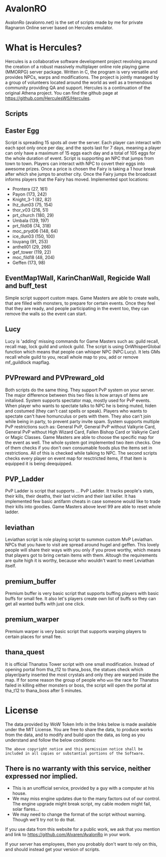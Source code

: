 AvalonRO
=======================
AvalonRo (avalonro.net) is the set of scripts made by me for private Ragnaron Online server based on Hercules emulator.

# What is Hercules?
Hercules is a collaborative software development project revolving around the creation of a robust massively multiplayer online role playing game (MMORPG) server package. Written in C, the program is very versatile and provides NPCs, warps and modifications. The project is jointly managed by a group of volunteers located around the world as well as a tremendous community providing QA and support. Hercules is a continuation of the original Athena project. You can find the github page at https://github.com/HerculesWS/Hercules.

Scripts
---------
Easter Egg
---------
Script is spreading 15 spots all over the server. Each player can interact with each spot only once per day, and the spots last for 7 days, meaning a player can only have a maximum of 15 eggs each day and a total of 105 eggs for the whole duration of event.
Script is supporting an NPC that jumps from town to town. Players can interact with NPC to covert their eggs into awesome prizes. Once a price is chosen the Fairy is taking a 1 hour break after which she jumps to another city. Once the Fairy jumps the broadcast informs players that the Fairy has moved. 
Implemented spot locations:
* Prontera (27, 161)
* Payon (173, 242)
* Knight_3-1 (82, 82)	
* lhz_dun03 (75, 154)
* thor_v03 (216, 51)
* prt_church (180, 29)
* Umbala (139, 197)
* prt_fild08 (74, 318)
* moc_pryd06 (148, 64)
* ice_dun03 (150, 100)
* louyang (91, 253)
* anthell01 (29, 266)
* gef_tower (119, 22)
* moc_fild18 (48, 204)
* Geffen (173, 98)

EventMap1Wall, KarinChanWall, Regicide Wall and buff_test
---------
Simple script support custom maps. Game Masters are able to create walls, that are filled with monsters, to prepare for certain events. Once they feel that they are ready, and people participating in the event too, they can remove the walls so the event can start.

Lucy
---------
Lucy is 'adding' missing commands for Game Masters such as: guild recall, recall map, lock guild and unlock guild. The script is using OnWhisperGlobal function which means that people can whisper NPC (NPC:Lucy). It lets GMs recall whole guild to you, recall whole map to you, add or remove mf_guildlock mapflag.

PVPreward and PVPreward_old
---------
Both scripts do the same thing. They support PvP system on your server. The major difference between this two files is how arrays of items are initalised.
System supports spectator map, mostly used for PvP events. When player who wants to spectate talks to NPC he is being muted, hiden and costumed (they can't cast spells or speak). Players who wants to spectate can't have homunculus or pets with them. They also can't join while being in party, to prevent party invite spam.
System supports multiple PvP restrictions such as: General PvP, General PvP without Valkyrie Card, General PvP without High Wizard Card, Fallen Bishop Card or Valkyrie Card or Magic Classes. Game Masters are able to choose the specific map for the event as well.
The whole system got implemented two item checks. One of them checks if you don't own consumable foods plus the items set in restrictions. All of this is checked while talking to NPC. The second scripts checks every player on event map for resctricted items, if that item is equipped it is being deequipped. 

PVP_Ladder
---------
PvP Ladder is script that supports ... PvP Ladder. It tracks people's stats, their kills, their deaths, their last victim and their last killer. It has implemented few basic antifarm cheats in case someone would like to trade their kills into goodies. Game Masters above level 99 are able to reset whole ladder.

leviathan
---------
Leviathan script is role playing script to summon custom MvP Leviathan. NPCs that you have to visit are spread around hugel and geffen. This lovely people will share their ways with you only if you prove worthy, which means that players got to bring certain items with them. Altough the requirements are quite high it is worthy, because who wouldn't want to meet Leviathan itself.

premium_buffer
---------
Premium buffer is very basic script that supports buffing players with basic buffs for small fee. It also let's players create own list of buffs so they can get all wanted buffs with just one click.

premium_warper
---------
Premium warper is very basic script that supports warping players to certain places for small fee. 

thana_quest
---------
It is official Thanatos Tower script with one small modification. Instead of opening portal from tha_t12 to thana_boss, the statues check which player/party inserted the most crystals and only they are warped inside the map. If for some reason the group of people who `won` the race for Thanatos failed in killing either monsters or boss, the script will open the portal at tha_t12 to thana_boss after 5 minutes.


# License
The data provided by WoW Token Info in the links below is made available under the MIT License. You are free to share the data, to produce works from the data, and to modify and build upon the data, as long as you understand and follow the below conditions: 
```
The above copyright notice and this permission notice shall be included in all copies or substantial portions of the Software.
```

## There is no warranty with this service, neither expressed nor implied.
   * This is an unofficial service, provided by a guy with a computer at his house.
   * We may miss engine updates due to the many factors out of our control. The engine upgrade might break script, my cable modem might fail, solar flares...
   * We may need to change the format of the script without warning. Though we'll try not to do that.

If you use data from this website for a public work, we ask that you mention and link to https://github.com/Alvaren/AvalonRo in your work.

If your server has employees, then you probably don't want to rely on this, and should instead get your version of scripts.
